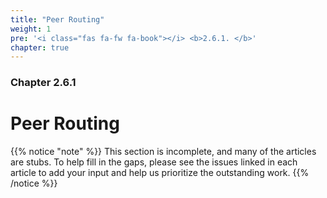 ```yaml
---
title: "Peer Routing"
weight: 1
pre: '<i class="fas fa-fw fa-book"></i> <b>2.6.1. </b>'
chapter: true
---
```


### Chapter 2.6.1

# Peer Routing

{{% notice "note" %}}
This section is incomplete, and many of the articles are stubs. To help fill in
the gaps, please see the issues linked in each article to add your input and
help us prioritize the outstanding work.
{{% /notice %}}
